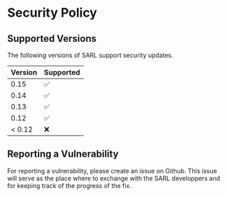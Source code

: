 # Security Policy

## Supported Versions

The following versions of SARL support security updates.

| Version | Supported          |
| ------- | ------------------ |
| 0.15    | :white_check_mark: |
| 0.14    | :white_check_mark: |
| 0.13    | :white_check_mark: |
| 0.12    | :white_check_mark: |
| < 0.12  | :x:                |

## Reporting a Vulnerability

For reporting a vulnerability, please create an issue on Github.
This issue will serve as the place where to exchange with the SARL developpers and for keeping track of the progress of the fix.
